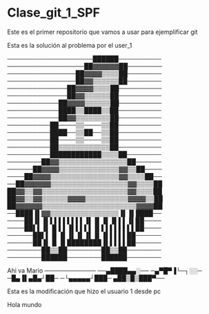 # Clase_git_1_SPF
Este es el primer repositorio que vamos a usar para ejemplificar git

Esta es la solución al problema por el user_1

────────────────────██████──────────
──────────────────██▓▓▓▓▓▓██────────
────────────────██▓▓▓▓▒▒▒▒██────────
────────────────██▓▓▒▒▒▒▒▒██────────
──────────────██▓▓▓▓▒▒▒▒██──────────
──────────────██▓▓▒▒▒▒▒▒██──────────
────────────██▓▓▓▓▒▒▒▒▒▒██──────────
────────────████▒▒████▒▒██──────────
────────────██▓▓▒▒▒▒▒▒▒▒██──────────
──────────██────▒▒────▒▒██──────────
──────────████──▒▒██──▒▒██──────────
──────────██────▒▒────▒▒██──────────
──────────██▒▒▒▒▒▒▒▒▒▒▒▒██──────────
──────────████████████▒▒▒▒██────────
────────██▓▓▒▒▒▒▒▒▒▒▒▒▒▒▒▒▒▒██──────
──────██▓▓▓▓▒▒▒▒▒▒▒▒▒▒▒▒▒▒▓▓▒▒██────
────██▓▓▓▓▒▒▒▒▒▒▒▒▒▒▒▒▒▒▒▒▓▓▒▒▒▒██──
──██▓▓▓▓▓▓▒▒▒▒▒▒▒▒▒▒▒▒▒▒▒▒▒▒▓▓▒▒▒▒██
██▓▓▒▒▓▓▒▒▒▒▒▒▒▒▒▒▒▒▒▒▒▒▒▒▒▒▓▓▒▒▒▒██
██▓▓▒▒▓▓▒▒▒▒▒▒▓▓▓▓▒▒▒▒▒▒▒▒▒▒▓▓▓▓▒▒██
██▓▓▓▓▓▓▒▒▒▒▒▒▒▒▒▒▒▒▒▒▒▒▒▒▒▒▒▒▓▓▓▓██
──████▐▌▓▓▒▒▒▒▒▒▒▒▒▒▒▒▒▒▒▒▐▌▐▌████──
────██▐▌▐▌▌▌▌▌▌▌▌▌▐▌▐▌▐▌▐▌▌▌▐▌██────
────██▌▌▐▌▐▌▌▌▐▌▌▌▌▌▐▌▌▌▌▌▌▌▌▌██────
──────██▌▌▐▌▐▌▐▌▐▌▐▌▐▌▐▌▌▌▌▌██──────
──────██▐▌▐▌▐▌████████▐▌▌▌▌▌██──────
────────██▒▒██────────██▒▒██────────
────────██████────────██████────────


Ahi va Mario
────────────
──▄████▄▄░──
─▄▀█▀▐└─┐░░─
─█▄▐▌▄█▄┘██─
─└▄▄▄▄▄┘███─
▄██▒█▒███▀── 

Esta es la modificación que hizo el usuario 1 desde pc

Hola mundo
